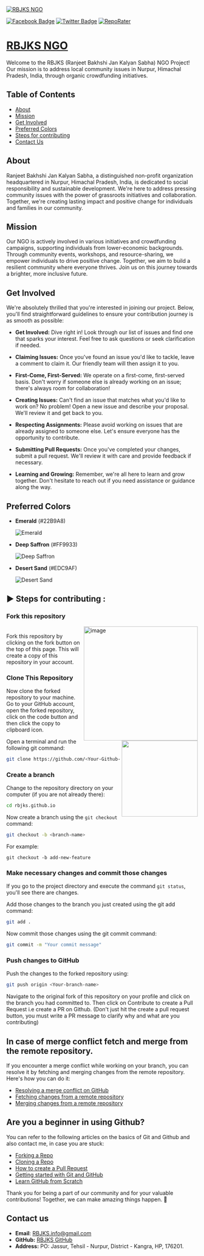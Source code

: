 [![RBJKS NGO](assets/images/hero.png)](https://rbjks.github.io/index.html)

[![Facebook Badge](https://img.shields.io/badge/Facebook-Profile-blue?style=flat&logo=facebook&link=https%3A%2F%2Fwww.facebook.com%2Fakil.bakhshi%2F)](https://www.facebook.com/akil.bakhshi/)
[![Twitter Badge](https://img.shields.io/badge/Twitter-Profile-blue?style=flat&logo=twitter&link=https%3A%2F%2Ftwitter.com%2Fa_bsays)](https://twitter.com/a_bsays)
[![RepoRater](https://repo-rater.eddiehub.io/api/badge?owner=rbjks&name=rbjks.github.io)](https://repo-rater.eddiehub.io/rate?owner=rbjks&name=rbjks.github.io)

# [RBJKS NGO](https://rbjks.github.io/index.html)

Welcome to the RBJKS (Ranjeet Bakhshi Jan Kalyan Sabha) NGO Project! Our mission is to address local community issues in Nurpur, Himachal Pradesh, India, through organic crowdfunding initiatives.

## Table of Contents

- [About](#about)
- [Mission](#mission)
- [Get Involved](#get-involved)
- [Preferred Colors](#Preferred-Colors)
- [Steps for contributing](#Steps-for-contributing)
- [Contact Us](#contact-us)

## About

Ranjeet Bakhshi Jan Kalyan Sabha, a distinguished non-profit organization headquartered in Nurpur, Himachal Pradesh, India, is dedicated to social responsibility and sustainable development. We're here to address pressing community issues with the power of grassroots initiatives and collaboration. Together, we're creating lasting impact and positive change for individuals and families in our community.

## Mission

Our NGO is actively involved in various initiatives and crowdfunding campaigns, supporting individuals from lower-economic backgrounds. Through community events, workshops, and resource-sharing, we empower individuals to drive positive change. Together, we aim to build a resilient community where everyone thrives. Join us on this journey towards a brighter, more inclusive future.

## Get Involved

We're absolutely thrilled that you're interested in joining our project. Below, you'll find straightforward guidelines to ensure your contribution journey is as smooth as possible:

- **Get Involved:** Dive right in! Look through our list of issues and find one that sparks your interest. Feel free to ask questions or seek clarification if needed.

- **Claiming Issues:** Once you've found an issue you'd like to tackle, leave a comment to claim it. Our friendly team will then assign it to you.

- **First-Come, First-Served:** We operate on a first-come, first-served basis. Don't worry if someone else is already working on an issue; there's always room for collaboration!

- **Creating Issues:** Can't find an issue that matches what you'd like to work on? No problem! Open a new issue and describe your proposal. We'll review it and get back to you.

- **Respecting Assignments:** Please avoid working on issues that are already assigned to someone else. Let's ensure everyone has the opportunity to contribute.

- **Submitting Pull Requests:** Once you've completed your changes, submit a pull request. We'll review it with care and provide feedback if necessary.

- **Learning and Growing:** Remember, we're all here to learn and grow together. Don't hesitate to reach out if you need assistance or guidance along the way.

## Preferred Colors

- **Emerald** (#22B9A8)

  ![Emerald](https://user-images.githubusercontent.com/115361239/220578047-1ed3c681-0282-4b1e-85bd-66e86b1344bd.png)

- **Deep Saffron** (#FF9933)

  ![Deep Saffron](https://user-images.githubusercontent.com/115361239/220579735-fb87b37d-67f4-406c-8188-2d42f29f9847.png)

- **Desert Sand** (#EDC9AF)

  ![Desert Sand](https://user-images.githubusercontent.com/115361239/220578344-261f5716-3908-427b-9b17-a5e3215a18c6.png)

## ▶️ Steps for contributing :

### Fork this repository

<img align="right" width="300"  alt="image" src="https://user-images.githubusercontent.com/110724849/230174676-887cfddf-0c2d-4811-9aa1-0758af091c6b.png">

<br>
Fork this repository by clicking on the fork button on the top of this page.
This will create a copy of this repository in your account.

### Clone This Repository

<img  align="right" width="200" src="https://user-images.githubusercontent.com/110724849/230175272-c713e91d-f5bf-4cc3-8e37-b36f5d6881fb.png">

Now clone the forked repository to your machine.
Go to your GitHub account, open the forked repository, click on the code button and then click the copy to clipboard icon.

Open a terminal and run the following git command:

```bash
git clone https://github.com/<Your-Github-username>/rbjks.github.io.git
```

### Create a branch

Change to the repository directory on your computer (if you are not already there):

```bash
cd rbjks.github.io
```

Now create a branch using the `git checkout` command:

```bash
git checkout -b <branch-name>
```

For example:

```
git checkout -b add-new-feature
```

### Make necessary changes and commit those changes

If you go to the project directory and execute the command `git status`, you'll see there are changes.

Add those changes to the branch you just created using the git add command:

```bash
git add .
```

Now commit those changes using the git commit command:

```bash
git commit -m "Your commit message"
```

### Push changes to GitHub

Push the changes to the forked repository using:

```bash
git push origin <Your-branch-name>
```

Navigate to the original fork of this repository on your profile and click on the branch you had committed to.
Then click on Contribute to create a Pull Request i.e create a PR on Github. (Don't just hit the create a pull request button, you must write a PR message to clarify why and what are you contributing)

## In case of merge conflict fetch and merge from the remote repository.

If you encounter a merge conflict while working on your branch, you can resolve it by fetching and merging changes from the remote repository. Here's how you can do it:

- [Resolving a merge conflict on GitHub](https://docs.github.com/en/github/collaborating-with-issues-and-pull-requests/resolving-a-merge-conflict-on-github)
- [Fetching changes from a remote repository](https://docs.github.com/en/github/collaborating-with-issues-and-pull-requests/fetching-changes-from-a-remote-repository)
- [Merging changes from a remote repository](https://docs.github.com/en/github/collaborating-with-issues-and-pull-requests/merging-a-pull-request)

## Are you a beginner in using Github?

You can refer to the following articles on the basics of Git and Github and also contact me, in case you are stuck:

- [Forking a Repo](https://help.github.com/en/github/getting-started-with-github/fork-a-repo)
- [Cloning a Repo](https://help.github.com/en/desktop/contributing-to-projects/creating-an-issue-or-pull-request)
- [How to create a Pull Request](https://opensource.com/article/19/7/create-pull-request-github)
- [Getting started with Git and GitHub](https://towardsdatascience.com/getting-started-with-git-and-github-6fcd0f2d4ac6)
- [Learn GitHub from Scratch](https://lab.github.com/githubtraining/introduction-to-github)

Thank you for being a part of our community and for your valuable contributions! Together, we can make amazing things happen. 🌟

## Contact us

- **Email**: RBJKS.info@gmail.com
- **GitHub:** [RBJKS GitHub](https://github.com/rbjks)
- **Address:** PO: Jassur, Tehsil - Nurpur, District - Kangra, HP, 176201.
